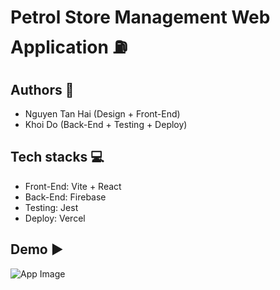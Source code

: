 # Petrol Store Management Web Application ⛽

## Authors 👷
- Nguyen Tan Hai (Design + Front-End)
- Khoi Do (Back-End + Testing + Deploy)

## Tech stacks 💻
- Front-End: Vite + React
- Back-End: Firebase
- Testing: Jest
- Deploy: Vercel

## Demo ▶️
![App Image](https://i.ibb.co/tzTtxRf/Screenshot-1.png)

